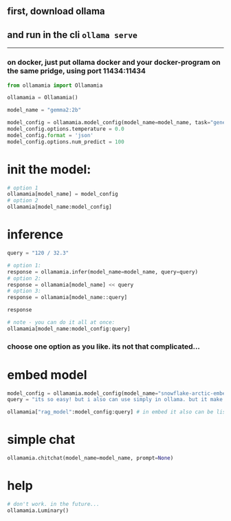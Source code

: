 ## first, download ollama
## and run in the cli ```ollama serve```
----------
### on docker, just put ollama docker and your docker-program on the same pridge, using port 11434:11434


```python
from ollamamia import Ollamamia
```


```python
ollamamia = Ollamamia()
```


```python
model_name = "gemma2:2b"
```


```python
model_config = ollamamia.model_config(model_name=model_name, task="generate")
model_config.options.temperature = 0.0
model_config.format = 'json'
model_config.options.num_predict = 100
```

# init the model:


```python
# option 1
ollamamia[model_name] = model_config
# option 2
ollamamia[model_name:model_config]
```

# inference


```python
query = "120 / 32.3"

# option 1:
response = ollamamia.infer(model_name=model_name, query=query)
# option 2:
response = ollamamia[model_name] << query
# option 3:
response = ollamamia[model_name::query]

response
```


```python
# note - you can do it all at once:
ollamamia[model_name:model_config:query]
```

### choose one option as you like. its not that complicated...

# embed model


```python
model_config = ollamamia.model_config(model_name="snowflake-arctic-embed:137m", task="embed")
query = "its so easy! but i also can use simply in ollama. but it make my life easier and me stupider!!!"
```


```python
ollamamia["rag_model":model_config:query] # in embed it also can be list of queries.
```

# simple chat


```python
ollamamia.chitchat(model_name=model_name, prompt=None)
```

# help


```python
# don't work. in the future...
ollamamia.Luminary()
```
